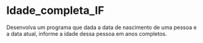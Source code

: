 # Idade_completa_IF
 Desenvolva um programa que dada a data de nascimento de uma pessoa e a data atual, informe a idade dessa pessoa em anos completos.

